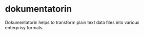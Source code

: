 # dokumentatorin
Dokumentatorin helps to transform plain text data files into various enterprisy formats.
